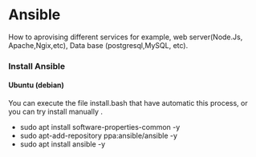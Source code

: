 # Ansible
How to aprovising different services for example, web server(Node.Js, Apache,Ngix,etc), Data base (postgresql,MySQL, etc).

### Install Ansible 

#### Ubuntu (debian)

You can execute the file install.bash that have automatic this process, or you can try install manually .

- sudo apt install software-properties-common -y
- sudo apt-add-repository ppa:ansible/ansible -y
- sudo apt install ansible -y
